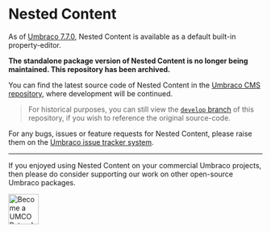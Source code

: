 # Nested Content

As of [Umbraco 7.7.0](https://our.umbraco.org/download/releases/770/), Nested Content is available as a default built-in property-editor.

**The standalone package version of Nested Content is no longer being maintained. This repository has been archived.**

You can find the latest source code of Nested Content in the [Umbraco CMS repository](https://github.com/umbraco/Umbraco-CMS/), where development will be continued.

> For historical purposes, you can still view the [`develop` branch](https://github.com/umco/umbraco-nested-content/tree/develop) of this repository, if you wish to reference the original source-code.

For any bugs, issues or feature requests for Nested Content, please raise them on the [Umbraco issue tracker system](http://issues.umbraco.org/issues/U4).

---

If you enjoyed using Nested Content on your commercial Umbraco projects, then please do consider supporting our work on other open-source Umbraco packages.

<a href="https://www.patreon.com/bePatron?u=4312563"><img src="http://weareumco.com/img/umco_patreon.png?v=1" alt="Become a UMCO Patron!" height="60" /></a>
